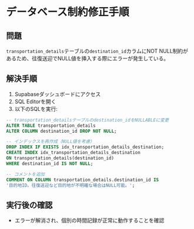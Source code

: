 # データベース制約修正手順

## 問題
`transportation_details`テーブルの`destination_id`カラムにNOT NULL制約があるため、往復送迎でNULL値を挿入する際にエラーが発生している。

## 解決手順

1. Supabaseダッシュボードにアクセス
2. SQL Editorを開く
3. 以下のSQLを実行:

```sql
-- transportation_detailsテーブルのdestination_idをNULLABLEに変更
ALTER TABLE transportation_details 
ALTER COLUMN destination_id DROP NOT NULL;

-- インデックスを再作成（NULL値を考慮）
DROP INDEX IF EXISTS idx_transportation_details_destination;
CREATE INDEX idx_transportation_details_destination 
ON transportation_details(destination_id) 
WHERE destination_id IS NOT NULL;

-- コメントを追加
COMMENT ON COLUMN transportation_details.destination_id IS 
'目的地ID。往復送迎など目的地が不明確な場合はNULL可能。';
```

## 実行後の確認
- エラーが解消され、個別の時間記録が正常に動作することを確認